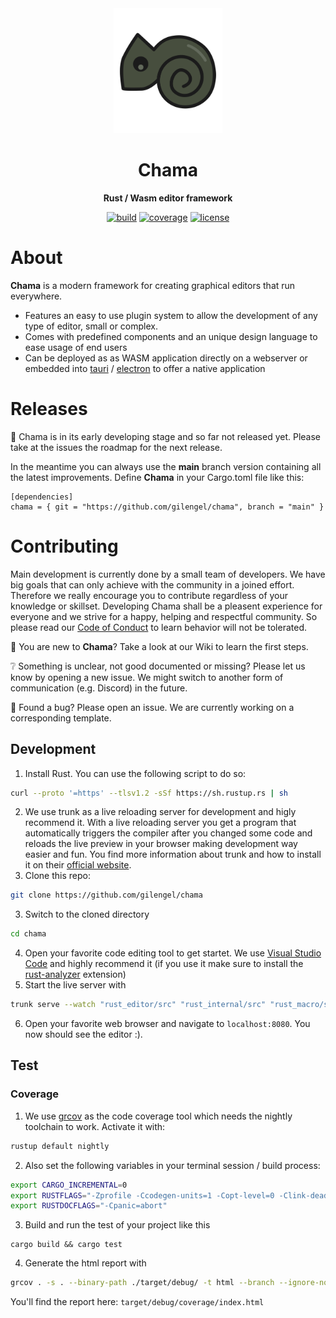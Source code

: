 <div align="center">
  <img height="200" src="chama.svg">

  <h1>Chama</h1>

  <p>
    <strong>Rust / Wasm editor framework</strong>
  </p>

  <p>  
    <a href="https://github.com/gilengel/chama/actions"><img src="https://img.shields.io/github/workflow/status/gilengel/chama/Code%20Coverage?style=for-the-badge" alt="build" ></a>
    <a href="https://app.codecov.io/gh/gilengel/chama" rel="nofollow"><img src="https://img.shields.io/codecov/c/github/gilengel/chama?style=for-the-badge" alt="coverage"></a>
    <a href="https://github.com/gilengel/chama/blob/main/LICENSE"><img src="https://img.shields.io/github/license/gilengel/chama?style=for-the-badge" alt="license"></a>
  </p>
</div>

# About
<b>Chama</b> is a modern framework for creating graphical editors that run everywhere.

* Features an easy to use plugin system to allow the development of any type of editor, small or complex.
* Comes with predefined components and an unique design language to ease usage of end users
* Can be deployed as as WASM application directly on a webserver or embedded into [tauri](https://tauri.app/) / [electron](https://www.electronjs.org/) to offer a native application

# Releases
🙁 Chama is in its early developing stage and so far not released yet. Please take at the issues the roadmap for the next release.

In the meantime you can always use the <b>main</b> branch version containing all the latest improvements. Define <b>Chama</b> in your Cargo.toml file like this:
```
[dependencies]
chama = { git = "https://github.com/gilengel/chama", branch = "main" }
```

# Contributing
Main development is currently done by a small team of developers. We have big goals that can only achieve with the community in a joined effort. Therefore we really encourage you to contribute regardless of your knowledge or skillset. 
Developing Chama shall be a pleasent experience for everyone and we strive for a happy, helping and respectful community. So please read our [Code of Conduct](CODE_OF_CONDUCT.md) to learn behavior will not be tolerated.

🥳 You are new to <b>Chama</b>? Take a look at our Wiki to learn the first steps.

❔ Something is unclear, not good documented or missing? Please let us know by opening a new issue. We might switch to another form of communication (e.g. Discord) in the future.

🐞 Found a bug? Please open an issue. We are currently working on a corresponding template.



## Development
1. Install Rust. You can use the following script to do so:
```sh
curl --proto '=https' --tlsv1.2 -sSf https://sh.rustup.rs | sh
```
2. We use trunk as a live reloading server for development and higly recommend it. With a live reloading server you get a program that automatically triggers the compiler after you changed some
code and reloads the live preview in your browser making development way easier and fun. You find more information about trunk and how to install it on their [official website](https://trunkrs.dev/#install).
3. Clone this repo:
```sh
git clone https://github.com/gilengel/chama
```
3. Switch to the cloned directory
```sh
cd chama
```
4. Open your favorite code editing tool to get startet. We use [Visual Studio Code](https://code.visualstudio.com/) and highly recommend it (if you use it make sure to install the [rust-analyzer](https://rust-analyzer.github.io/) extension)
5. Start the live server with
```sh
trunk serve --watch "rust_editor/src" "rust_internal/src" "rust_macro/src"  
```   
6. Open your favorite web browser and navigate to ```localhost:8080```. You now should see the editor :).

## Test
### Coverage
1. We use [grcov](https://github.com/mozilla/grcov) as the code coverage tool which needs the nightly
toolchain to work. Activate it with:
```sh
rustup default nightly
```
2. Also set the following variables in your terminal session / build process:
```sh
export CARGO_INCREMENTAL=0
export RUSTFLAGS="-Zprofile -Ccodegen-units=1 -Copt-level=0 -Clink-dead-code -Coverflow-checks=off -Zpanic_abort_tests"
export RUSTDOCFLAGS="-Cpanic=abort"
```
3. Build and run the test of your project like this
```
cargo build && cargo test
```
4. Generate the html report with
```sh
grcov . -s . --binary-path ./target/debug/ -t html --branch --ignore-not-existing -o ./target/debug/coverage/
```
You'll find the report here: ```target/debug/coverage/index.html```